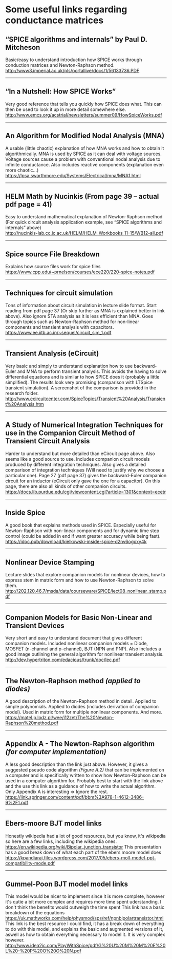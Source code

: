 # Some useful links regarding conductance matrices 

## “SPICE algorithms and internals” by Paul D. Mitcheson
Basic/easy to understand introduction how SPICE works through conduction matrices and Newton-Raphson method.  
<http://www3.imperial.ac.uk/pls/portallive/docs/1/56133736.PDF>

---

## “In a Nutshell: How SPICE Works”
Very good reference that tells you quickly how SPICE does what. This can then be used to look it up in more detail somewhere else.  
<http://www.emcs.org/acstrial/newsletters/summer09/HowSpiceWorks.pdf>

---

## An Algorithm for Modified Nodal Analysis (MNA)
A usable (little chaotic) explanation of how MNA works and how to obtain it algorithmically. MNA is used by SPICE as it can deal with voltage sources. Voltage sources cause a problem with conventional nodal analysis due to infinite conductance. 
Also includes reactive components (explanation even more chaotic…)  
<https://lpsa.swarthmore.edu/Systems/Electrical/mna/MNA1.html>

---

## HELM Math by Nucinkis (From page 39 – actual pdf page = 41)
Easy to understand mathematical explanation of Newton-Raphson method
(For quick circuit analysis application example, see “SPICE algorithms and internals” above)  
<http://nucinkis-lab.cc.ic.ac.uk/HELM/HELM_Workbooks_11-15/WB12-all.pdf>

---

## Spice source File Breakdown
Explains how source files work for spice files  
<https://www.cpp.edu/~prnelson/courses/ece220/220-spice-notes.pdf>

---

## Techniques for circuit simulation
Tons of information about circuit simulation in lecture slide format. Start reading from pdf page 37 (Or skip further as MNA is explained better in link above). Also ignore STA analysis as it is less efficient than MNA.
Goes through topics such as Newton-Raphson method for non-linear components and transient analysis with capacitors.  
<https://www.ee.iitb.ac.in/~sequel/circuit_sim_1.pdf>

---

## Transient Analysis (eCircuit)
Very basic and simply to understand explanation how to use backward-Euler and MNA to perform transient analysis. This avoids the having to solve differential equations and is similar to how SPICE does it (probably a little simplified).
The results look very promising (comparison with LTSpice transient simulation). A screenshot of the comparison is provided in the research folder.  
<http://www.ecircuitcenter.com/SpiceTopics/Transient%20Analysis/Transient%20Analysis.htm>

---

## A Study of Numerical Integration Techniques for use in the Companion Circuit Method of Transient Circuit Analysis
Harder to understand but more detailed than eCircuit page above. Also seems like a good source to use.
Includes companion circuit models produced by different integration techniques. Also gives a detailed comparison of integration techniques (Will need to justify why we choose a particular one).
Page 27 (pdf page 37) gives the backward-Euler companion circuit for an inductor (eCircuit only gave the one for a capacitor). On this page, there are also all kinds of other companion circuits.  
<https://docs.lib.purdue.edu/cgi/viewcontent.cgi?article=1301&context=ecetr>

---

## Inside Spice
A good book that explains methods used in SPICE. Especially useful for Newton-Raphson with non-linear components and for dynamic time step control (could be added in end if want greater accuracy while being fast).  
<https://idoc.pub/download/kielkowski-inside-spice-d2nv6ogoxy4k>

---

## Nonlinear Device Stamping 
Lecture slides that explore companion models for nonlinear devices, how to express stem in matrix form and how to use Newton-Raphson to solve them.   
<http://202.120.46.7/msda/data/courseware/SPICE/lect08_nonlinear_stamp.pdf>

---

## Companion Models for Basic Non-Linear and Transient Devices
Very short and easy to understand document that gives different companion models. Included nonlinear companion models = Diode, MOSFET (n-channel and p-channel), BJT (NPN and PNP).
Also includes a good image outlining the general algorithm for nonlinear transient analysis.  
<http://dev.hypertriton.com/edacious/trunk/doc/lec.pdf>

---

## The Newton-Raphson method *(applied to diodes)*
A good description of the Newton-Raphson method in detail. Applied to simple polynomials. Applied to diodes (includes derivation of companion model). Used in matrix form for multiple nonlinear components. And more.  
<https://matel.p.lodz.pl/wee/i12zet/The%20Newton-Raphson%20method.pdf>

---

## Appendix A - The Newton-Raphson algorithm *(for computer implementation)*
A less good description than the link just above. However, it gives a suggested pseudo code algorithm *(Figure A.2)* that can be implemented on a computer and is specifically written to show how Newton-Raphson can be used in a computer algorithm for. Probably best to start with the link above and the use this link as a guidance of how to write the actual algorithm.  
Only Appendix A is interesting => Ignore the rest.  
<https://link.springer.com/content/pdf/bbm%3A978-1-4612-3486-9%2F1.pdf>

---

## Ebers-moore BJT model links
Honestly wikipedia had a lot of good resources, but you know, it's wikipedia so here are a few links, including the wikipedia ones.
<https://en.wikipedia.org/wiki/Bipolar_junction_transistor>
This presentation has a good break down of what each part of the ebers moore model does
<https://kpandiaraj.files.wordpress.com/2017/05/ebers-moll-model-ppt-compatibility-mode.pdf>

---

## Gummel-Poon BJT model model links
This model would be nicer to implement since it is more complete, however it's qutie a bit more complex and requires more time spent uderstanding. I don't think the benefits would outweigh the time spent
This link has a basic breakdown of the equations
<https://uk.mathworks.com/help/physmod/sps/ref/npnbipolartransistor.html>
This link is the best resource I could find, it has a break down of everything to do with this model, and explains the basic and augmented versions of it, aswell as how to obtain everything necessary to model it. It is very complex however.
<http://www.idea2ic.com/PlayWithSpice/pdf/G%20U%20M%20M%20E%20L%20-%20P%20O%20O%20N.pdf>

